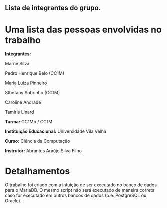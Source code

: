 ## Lista de integrantes do grupo.
# Uma lista das pessoas envolvidas no trabalho


**Integrantes:**

Marne Silva

Pedro Henrique Belo (CC1M)

Maria Luiza Pinheiro

Sthefany Sobrinho (CC1M)

Caroline Andrade

Tamiris Linard

**Turma:** CC1Mb / CC1M

**Instituição Educacional:** Universidade Vila Velha

**Curso:** Ciência da Computação

**Instrutor:** Abrantes Araújo Silva Filho

# Detalhamentos

   O trabalho foi criado com a intuição de ser executado no banco de dados para o MariaDB. O mesmo script não será executado de maneira correta caso for executado em outros bancos de dados (p.e: PostgreSQL ou Oracle).



